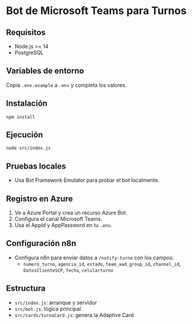 # Bot de Microsoft Teams para Turnos

## Requisitos
- Node.js >= 14
- PostgreSQL

## Variables de entorno
Copia `.env.example` a `.env` y completa los valores.

## Instalación
```
npm install
```

## Ejecución
```
node src/index.js
```

## Pruebas locales
- Usa Bot Framework Emulator para probar el bot localmente.

## Registro en Azure
1. Ve a Azure Portal y crea un recurso Azure Bot.
2. Configura el canal Microsoft Teams.
3. Usa el AppId y AppPassword en tu `.env`.

## Configuración n8n
- Configura n8n para enviar datos a `/notify-turno` con los campos:
  - `numero_turno`, `agencia_id`, `estado`, `team_aad_group_id`, `channel_id`, `DatosClienteSCP`, `fecha`, `celularturno`

## Estructura
- `src/index.js`: arranque y servidor
- `src/bot.js`: lógica principal
- `src/cards/turnoCard.js`: genera la Adaptive Card
